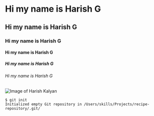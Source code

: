 #  Hi my name is Harish G 
## Hi my name is Harish G 
### Hi my name is Harish G 
#### Hi my name is Harish G 
##### Hi my name is Harish G 
###### Hi my name is Harish G 

![Image of Harish Kalyan](https://wallpapercave.com/wp/wp4500014.jpg)

```
$ git init
Initialized empty Git repository in /Users/skills/Projects/recipe-repository/.git/
```
